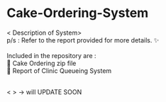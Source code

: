 # Cake-Ordering-System
< Description of System>
</br>
p/s : Refer to the report provided for more details. ✨ <To be ADDED>
</br>
</br>
Included in the repository are : 
</br>
📁 Cake Ordering zip file 
</br>
📃 Report of Clinic Queueing System <To be ADDED>
</br>
</br>


< > -> will UPDATE SOON
